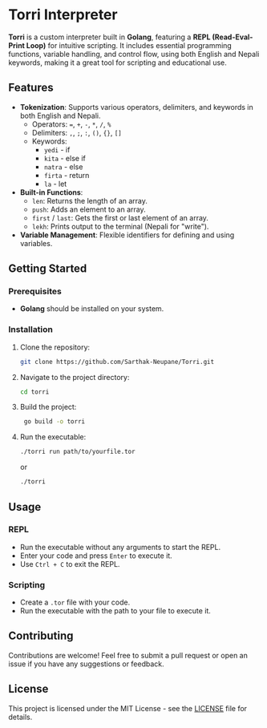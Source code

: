 # Torri Interpreter

**Torri** is a custom interpreter built in **Golang**, featuring a **REPL (Read-Eval-Print Loop)** for intuitive scripting. It includes essential programming functions, variable handling, and control flow, using both English and Nepali keywords, making it a great tool for scripting and educational use.

## Features

- **Tokenization**: Supports various operators, delimiters, and keywords in both English and Nepali.
  - Operators: `=`, `+`, `-`, `*`, `/`, `%`
  - Delimiters: `,`, `;`, `:`, `()`, `{}`, `[]`
  - Keywords:
    - `yedi` - if
    - `kita` - else if
    - `natra` - else
    - `firta` - return
    - `la` - let
- **Built-in Functions**:
  - `len`: Returns the length of an array.
  - `push`: Adds an element to an array.
  - `first` / `last`: Gets the first or last element of an array.
  - `lekh`: Prints output to the terminal (Nepali for "write").
- **Variable Management**: Flexible identifiers for defining and using variables.

## Getting Started

### Prerequisites

- **Golang** should be installed on your system.

### Installation

1. Clone the repository:
   ```bash
   git clone https://github.com/Sarthak-Neupane/Torri.git

2. Navigate to the project directory:
   ```bash
   cd torri

3. Build the project:
   ```bash
    go build -o torri

4. Run the executable:
    ```bash
    ./torri run path/to/yourfile.tor
    ```
    or
    
    ```bash
    ./torri
    ```

## Usage

### REPL

- Run the executable without any arguments to start the REPL.
- Enter your code and press `Enter` to execute it.
- Use `Ctrl + C` to exit the REPL.

### Scripting

- Create a `.tor` file with your code.
- Run the executable with the path to your file to execute it.

## Contributing

Contributions are welcome! Feel free to submit a pull request or open an issue if you have any suggestions or feedback.

## License

This project is licensed under the MIT License - see the [LICENSE](LICENSE) file for details.





